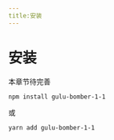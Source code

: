 ```yaml
---
title:安装
---
```

# 安装
本章节待完善

``` sh
npm install gulu-bomber-1-1
```
或
``` sh
yarn add gulu-bomber-1-1
```
